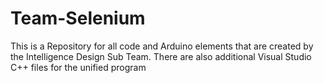 # Team-Selenium

This is a Repository for all code and Arduino elements that are created by the Intelligence Design Sub Team.
There are also additional Visual Studio C++ files for the unified program

